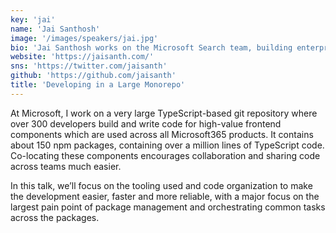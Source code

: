 ```yaml
---
key: 'jai'
name: 'Jai Santhosh'
image: '/images/speakers/jai.jpg'
bio: 'Jai Santhosh works on the Microsoft Search team, building enterprise search experience across Microsoft 365 products. He is quite passionate about the Web, JavaScript and is a Web perf enthusiast. He had previously led UI efforts at a fintech startup, ClearTax and worked on building offline-heavy web applications. He was also part of the first real-world Progressive Web App, Flipkart Lite and had earlier worked in teams at large-scale like Yahoo! Maps, frontend platforms and  Media sites at Yahoo!'
website: 'https://jaisanth.com/'
sns: 'https://twitter.com/jaisanth'
github: 'https://github.com/jaisanth'
title: 'Developing in a Large Monorepo'
---
```


At Microsoft, I work on a very large TypeScript-based git repository where over 300 developers build and write code for high-value frontend components which are used across all Microsoft365 products. It contains about 150 npm packages, containing over a million lines of TypeScript code. Co-locating these components encourages collaboration and sharing code across teams much easier.


In this talk, we’ll focus on the tooling used and code organization to make the development easier, faster and more reliable, with a major focus on the largest pain point of package management and orchestrating common tasks across the packages.
